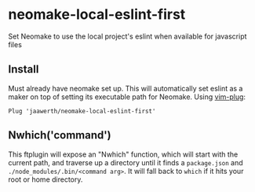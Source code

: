 # neomake-local-eslint-first
Set Neomake to use the local project's eslint when available for javascript files

## Install
Must already have neomake set up. This will automatically set eslint as a maker on top of setting its executable path for Neomake.
Using [vim-plug]((https://github.com/junegunn/vim-plug)):
```
Plug 'jaawerth/neomake-local-eslint-first'
```

## Nwhich('command')
This ftplugin will expose an "Nwhich" function, which will start with the current path, and traverse up a directory until it finds a `package.json` and `./node_modules/.bin/<command arg>`. It will fall back to `which` if it hits your root or home directory.


